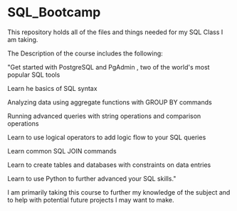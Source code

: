# SQL_Bootcamp

This repository holds all of the files and things needed for my SQL Class I am taking. 

The Description of the course includes the following: 

"Get started with PostgreSQL and PgAdmin , two of the world's most popular SQL tools

Learn he basics of SQL syntax

Analyzing data using aggregate functions with GROUP BY commands

Running advanced queries with string operations and comparison operations

Learn to use logical operators to add logic flow to your SQL queries

Learn common SQL JOIN commands

Learn to create tables and databases with constraints on data entries

Learn to use Python to further advanced your SQL skills."

I am primarily taking this course to further my knowledge of the subject and to help with potential future projects I may want to make.

